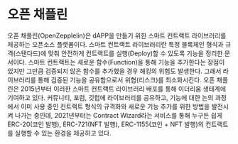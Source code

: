 # 오픈 채플린

오픈 채플린(OpenZepplelin)은 dAPP을 만들기 위한 스마트 컨트랙트 라이브러리를 제공하는 오픈소스 플랫폼이다. 스마트 컨트랙트 라이브러리란 특정 블록체인 형식과 규격(스탠다드)에 맞춰 안전하게 컨트랙트를 실행(Deploy)할 수 있도록 기능을 정리한 문서이다. 스마트 컨트랙트는 새로운 함수(Function)을 통해 기능을 추가한다는 장점이 있지만 그만큼 검증되지 않은 함수를 추가했을 경우 해킹의 위험도 발생한다. 그래서 라이브러리를 통해 검증된 기능을 공유함으로서 위협(리스크)를 최소화시킨다. 오픈 채플린은 2015년부터 이러한 스마트 컨트랙트 라이브러리 배포를 통해 이더리움 생태계에 기여하고 있다. 커뮤니티, 포럼, 깃헙에 라이브러리를 공유하고, 기능에 대한 논의 과정에서 이미 사용 중인 컨트랙트 형식의 규격화와 새로운 기능 추가를 위한 방법을 발전시켜 나가는 중인데, 2021년부터는 Contract Wizard라는 서비스를 통해 누구든 쉽게 ERC-20(코인 발행), ERC-721(NFT 발행), ERC-1155(코인 + NFT 발행)의 컨트랙트를 실행할 수 있는 환경을 제공하고 있다.
